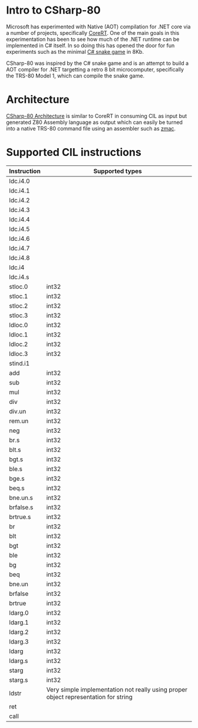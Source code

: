 Intro to CSharp-80
==================

Microsoft has experimented with Native (AOT) compilation for .NET core via a number of projects, specifically [CoreRT](https://github.com/dotnet/corert). One of the
main goals in this experimentation has been to see how much of the .NET runtime can be implemented in C# itself. In so doing this has opened the door for fun
experiments such as the minimal [C# snake game](https://github.com/MichalStrehovsky/SeeSharpSnake) in 8Kb.

CSharp-80 was inspired by the C# snake game and is an attempt to build a AOT compiler for .NET targetting a retro 8 bit microcomputer, specifically the TRS-80 Model 1, 
which can compile the snake game.

Architecture
============

[CSharp-80 Architecture](https://github.com/drcjt/CSharp-80/blob/main/Documentation/csharp-80-architecture.md) is similar to CoreRT in consuming CIL as input but
generated Z80 Assembly language as output which can easily be turned into a native TRS-80 command file using an assembler such as [zmac](http://48k.ca/zmac.html).

Supported CIL instructions
==========================

Instruction | Supported types
----------- | ---------------
ldc.i4.0 |
ldc.i4.1 |
ldc.i4.2 | 
ldc.i4.3 |
ldc.i4.4 |
ldc.i4.5 |
ldc.i4.6 |
ldc.i4.7 |
ldc.i4.8 |
ldc.i4 |
ldc.i4.s |
stloc.0 | int32
stloc.1 | int32
stloc.2 | int32
stloc.3 | int32
ldloc.0 | int32
ldloc.1 | int32
ldloc.2 | int32
ldloc.3 | int32
stind.i1 | 
add	| int32
sub | int32
mul | int32
div | int32
div.un | int32
rem.un | int32
neg | int32
br.s | int32
blt.s | int32
bgt.s | int32
ble.s | int32
bge.s | int32
beq.s | int32
bne.un.s | int32
brfalse.s | int32
brtrue.s | int32
br | int32
blt | int32
bgt | int32
ble | int32
bg | int32
beq | int32
bne.un | int32
brfalse | int32
brtrue | int32
ldarg.0 | int32
ldarg.1 | int32
ldarg.2 | int32
ldarg.3 | int32
ldarg | int32
ldarg.s | int32
starg | int32
starg.s | int32
ldstr | Very simple implementation not really using proper object representation for string
ret |
call |
